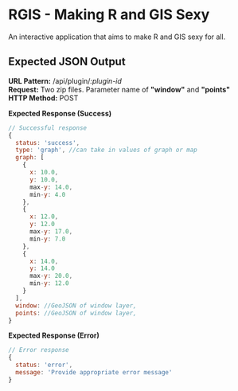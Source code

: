 # RGIS - Making R and GIS Sexy

An interactive application that aims to make R and GIS sexy for all. 

## Expected JSON Output

__URL Pattern:__ /api/plugin/_:plugin-id_  
__Request:__ Two zip files. Parameter name of __"window"__ and __"points"__  
__HTTP Method:__ POST

__Expected Response (Success)__
```javascript
// Successful response
{
  status: 'success',
  type: 'graph', //can take in values of graph or map
  graph: [
    {
      x: 10.0,
      y: 10.0,
      max-y: 14.0,
      min-y: 4.0
    },
    {
      x: 12.0,
      y: 12.0
      max-y: 17.0,
      min-y: 7.0
    },
    {
      x: 14.0,
      y: 14.0
      max-y: 20.0,
      min-y: 12.0
    }
  ],
  window: //GeoJSON of window layer,
  points: //GeoJSON of window layer,
}
```

__Expected Response (Error)__
```javascript
// Error response
{
  status: 'error',
  message: 'Provide appropriate error message'
}
```